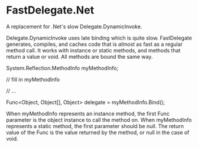 # FastDelegate.Net
A replacement for .Net's slow Delegate.DynamicInvoke. 

Delegate.DynamicInvoke uses late binding which is quite slow. FastDelegate generates, compiles, and caches code that is *almost* as fast as a regular method call. It works with instance or static methods, and methods that return a value or void. All methods are bound the same way.

  System.Reflection.MethodInfo myMethodInfo;
  
  // fill in myMethodInfo
  
  // ...
  
  Func<Object, Object[], Object> delegate = myMethodInfo.Bind();
  

When myMethodInfo represents an instance method, the first Func parameter is the object instance to call the method on. When myMethodInfo represents a static method, the first parameter should be null. The return value of the Func is the value returned by the method, or null in the case of void.
